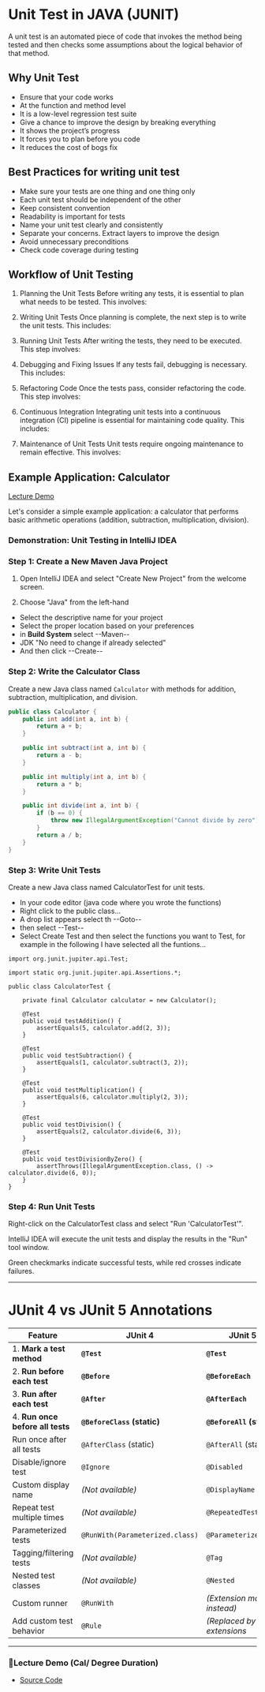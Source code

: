 # Unit Test in JAVA (JUNIT)
A unit test is an automated piece of code that invokes the method being tested and then checks some assumptions about the logical behavior of that method.
## Why Unit Test
- Ensure that your code works
- At the function and method level
- It is a low-level regression test suite
- Give a chance to improve  the design by breaking everything
- It shows the project’s progress
- It forces you to plan before you code
- It reduces the cost of bogs fix

## Best Practices for writing unit test
- Make sure your tests are one thing and one thing only
- Each unit test should be independent of the other
- Keep consistent convention
- Readability is important for tests
- Name your unit test clearly and consistently
- Separate your concerns. Extract layers to improve the design
- Avoid unnecessary preconditions
- Check code coverage during testing

## Workflow of Unit Testing

1. Planning the Unit Tests
Before writing any tests, it is essential to plan what needs to be tested. This involves:

2. Writing Unit Tests
Once planning is complete, the next step is to write the unit tests. This includes:

3. Running Unit Tests
After writing the tests, they need to be executed. This step involves:

4. Debugging and Fixing Issues
If any tests fail, debugging is necessary. This includes:

5. Refactoring Code
Once the tests pass, consider refactoring the code. This step involves:

6. Continuous Integration
Integrating unit tests into a continuous integration (CI) pipeline is essential for maintaining code quality. This includes:

7. Maintenance of Unit Tests
Unit tests require ongoing maintenance to remain effective. This involves:

## Example Application: Calculator 
[Lecture Demo](https://github.com/ADirin/Week3_lectureDemo_Cal_Degree.git)

Let's consider a simple example application: a calculator that performs basic arithmetic operations (addition, subtraction, multiplication, division).

### Demonstration: Unit Testing in IntelliJ IDEA

### Step 1: Create a New Maven Java Project

1. Open IntelliJ IDEA and select "Create New Project" from the welcome screen.

2. Choose "Java" from the left-hand
  - Select the descriptive name for your project
  - Select the proper location based on your preferences
  - in **Build System** select --Maven--
  - JDK "No need to change if already selected"
  - And then click --Create-- 
  

### Step 2: Write the Calculator Class

Create a new Java class named `Calculator` with methods for addition, subtraction, multiplication, and division.

```java
public class Calculator {
    public int add(int a, int b) {
        return a + b;
    }

    public int subtract(int a, int b) {
        return a - b;
    }

    public int multiply(int a, int b) {
        return a * b;
    }

    public int divide(int a, int b) {
        if (b == 0) {
            throw new IllegalArgumentException("Cannot divide by zero");
        }
        return a / b;
    }
}
````
### Step 3: Write Unit Tests
Create a new Java class named CalculatorTest for unit tests.
- In your code editor (java code where you wrote the functions)
- Right click to the public class...
- A drop list appears select th --Goto--
- then select --Test--
- Select Create Test and then select the functions you want to Test, for example in the following I have selected all the funtions...

````
import org.junit.jupiter.api.Test;

import static org.junit.jupiter.api.Assertions.*;

public class CalculatorTest {

    private final Calculator calculator = new Calculator();

    @Test
    public void testAddition() {
        assertEquals(5, calculator.add(2, 3));
    }

    @Test
    public void testSubtraction() {
        assertEquals(1, calculator.subtract(3, 2));
    }

    @Test
    public void testMultiplication() {
        assertEquals(6, calculator.multiply(2, 3));
    }

    @Test
    public void testDivision() {
        assertEquals(2, calculator.divide(6, 3));
    }

    @Test
    public void testDivisionByZero() {
        assertThrows(IllegalArgumentException.class, () -> calculator.divide(6, 0));
    }
}
````
### Step 4: Run Unit Tests
Right-click on the CalculatorTest class and select "Run 'CalculatorTest'".

IntelliJ IDEA will execute the unit tests and display the results in the "Run" tool window.

Green checkmarks indicate successful tests, while red crosses indicate failures.

-----------------

#  JUnit 4 vs JUnit 5 Annotations  

| Feature                    | JUnit 4                   | JUnit 5                 |
|-----------------------------|-------------------------------|--------------------------|
|1. **Mark a test method**        | **`@Test`**               | **`@Test`**              |
|2. **Run before each test**      | **`@Before`**             | **`@BeforeEach`**        |
|3. **Run after each test**       | **`@After`**              | **`@AfterEach`**         |
|4. **Run once before all tests** | **`@BeforeClass` (static)** | **`@BeforeAll` (static)** |
|   Run once after all tests      | `@AfterClass` (static)    | `@AfterAll` (static)     |
|   Disable/ignore test           | `@Ignore`                 | `@Disabled`              |
|   Custom display name           | *(Not available)*         | `@DisplayName`           |
|   Repeat test multiple times    | *(Not available)*         | `@RepeatedTest`          |
|   Parameterized tests           | `@RunWith(Parameterized.class)` | `@ParameterizedTest` |
|   Tagging/filtering tests       | *(Not available)*         | `@Tag`                   |
|   Nested test classes           | *(Not available)*         | `@Nested`                |
|   Custom runner                 | `@RunWith`                | *(Extension model instead)* |
|   Add custom test behavior      | `@Rule`                   | *(Replaced by extensions* |



---------------------------------------------------------

### 📌Lecture Demo (Cal/ Degree Duration)
- [Source Code](https://github.com/ADirin/Week3_lectureDemo_Cal_Degree.git)

